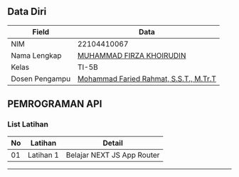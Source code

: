## Data Diri

| Field          | Data                                                                      |
|----------------|---------------------------------------------------------------------------|
| NIM            | 22104410067                                                               |
| Nama Lengkap   | [MUHAMMAD FIRZA KHOIRUDIN](https://github.com/akagami-87)                 |
| Kelas          | TI-5B                                                                     |
| Dosen Pengampu | [Mohammad Faried Rahmat, S.S.T., M.Tr.T](https://github.com/fariedrahmat) |

## PEMROGRAMAN API

### List Latihan

| No  | Latihan    | Detail                                 |
|-----|------------|----------------------------------------|
| 01  | Latihan 1  | Belajar NEXT JS App Router             |

---

